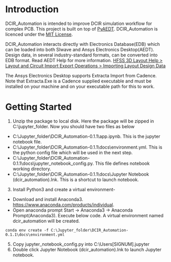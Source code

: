 # Introduction 
DCIR_Automation is intended to improve DCIR simulation workflow for complex PCB. This project is built on top of [PyAEDT](https://github.com/pyansys/PyAEDT). DCIR_Automation is licenced under the [MIT License](https://github.com/pyansys/PyAEDT/blob/main/LICENSE).

DCIR_Automation interacts directly with Electronics Database(EDB) which can be loaded into both SIwave and Ansys Electronics Desktop(AEDT).  Design data, in several industry-standard formats, can be converted into EDB format. Read AEDT Help for more information. [HFSS 3D Layout Help > Layout and Circuit Import Export Operations > Importing Layout Design Data](https://ansyshelp.ansys.com/account/secured?returnurl=/Views/Secured/Electronics/v212/en/home.htm%23../Subsystems/HFSS3DLayout/Content/3DLayout/ImportingLayoutDesignData.htm%3FTocPath%3DHFSS%25203D%2520Layout%7CHFSS%25203D%2520Layout%2520Help%7CLayout%2520and%2520Circuit%2520Import%2520Export%2520Operations%7CImporting%2520Layout%2520Design%2520Data%7C_____0)

The Ansys Electronics Desktop supports Extracta Import from Cadence. Note that Extracta.Exe is
a Cadence supplied executable and must be installed on your machine and on your executable
path for this to work.

# Getting Started
1. Unzip the package to local disk. Here the package will be zipped in C:\jupyter_folder. Now you should have two files as below

 - C:\Jupyter_folder\DCIR_Automation-0.1.1\app.ipynb. This is the jupyter notebook file.
 - C:\Jupyter_folder\DCIR_Automation-0.1.1\docs\environment.yml. This is the python config file which will be used in the next step.
 - C:\Jupyter_folder\DCIR_Automation-0.1.1\docs\jupyter_notebook_config.py. This file defines notebook working directory.
 - C:\Jupyter_folder\DCIR_Automation-0.1.1\docs\Jupyter Notebook (dcir_automation).Ink. This is a shortcut to launch notebook.

3. Install Python3 and create a virtual environment-
 - Download and install Anaconda3. https://www.anaconda.com/products/individual.
 - Open anaconda prompt Start -> Anaconda3 -> Anaconda Prompt(Anaconda3). Execute below code. A virtual environment named dcir_automation will be created.
~~~~~~~~~~~~~~~~~~~~~~~~~~~~~~~~~~~~~~~~~~~~~~~~~
conda env create -f C:\Jupyter_folder\DCIR_Automation-0.1.1\docs\environment.yml
~~~~~~~~~~~~~~~~~~~~~~~~~~~~~~~~~~~~~~~~~~~~~~~~~
5. Copy jupyter_notebook_config.py into C:\Users\[SIGNUM]\.jupyter
8. Double click Jupyter Notebook (dcir_automation).Ink to launch Jupyter notebook.
